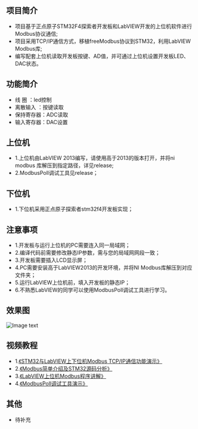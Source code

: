 ## 项目简介
- 项目基于正点原子STM32F4探索者开发板和LabVIEW开发的上位机软件进行Modbus协议通信;
- 项目采用TCP/IP通信方式，移植freeModbus协议到STM32，利用LabVIEW Modbus库;
- 编写配套上位机读取开发板按键、AD值，并可通过上位机设置开发板LED、DAC状态。

## 功能简介
- 线 圈     ：led控制
- 离散输入  ：按键读取
- 保持寄存器：ADC读取
- 输入寄存器：DAC设置

## 上位机
- 1.上位机由LabVIEW 2013编写，请使用高于2013的版本打开，并将ni modbus 库解压到指定路径，详见release;
- 2.ModbusPoll调试工具见release；

## 下位机
- 1.下位机采用正点原子探索者stm32f4开发板实现；

## 注意事项
- 1.开发板与运行上位机的PC需要连入同一局域网；
- 2.编译代码前需要修改静态IP参数，需与您的局域网网段一致；
- 3.开发板需要插入LCD显示屏；
- 4.PC需要安装高于LabVIEW2013的开发环境，并将NI Modbus库解压到对应文件夹；
- 5.运行LabVIEW上位机前，填入开发板的静态IP；
- 6.不熟悉LabVIEW的同学可以使用ModbusPoll调试工具进行学习。

## 效果图
![Image text](https://raw.githubusercontent.com/maxlicheng/stm32f4_modbus_tcp_prj/master/views/LabVIEW.jpg)

## 视频教程
- 1.[《STM32与LabVIEW上下位机Modbus TCP/IP通信功能演示》](https://www.bilibili.com/video/av60889214/)
- 2.[《Modbus简单介绍及STM32源码分析》](https://www.bilibili.com/video/av60889214/?p=2)
- 3.[《LabVIEW上位机Modbus程序讲解》](https://www.bilibili.com/video/av60889214/?p=3)
- 4.[《ModbusPoll调试工具演示》](https://www.bilibili.com/video/av60889214/?p=4)

## 其他
- 待补充

